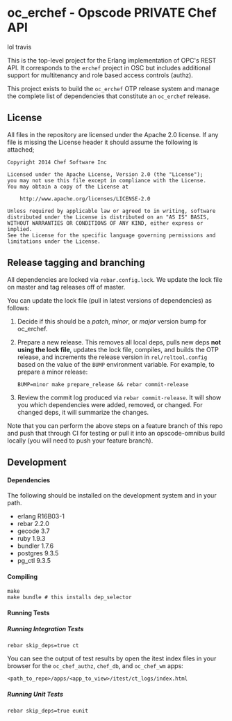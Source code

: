 oc_erchef - Opscode PRIVATE Chef API
====================================

lol travis

This is the top-level project for the Erlang implementation of OPC's
REST API. It corresponds to the `erchef` project in OSC but includes
additional support for multitenancy and role based access controls
(authz).

This project exists to build the `oc_erchef` OTP release system and
manage the complete list of dependencies that constitute an
`oc_erchef` release.

## License

All files in the repository are licensed under the Apache 2.0 license. If any
file is missing the License header it should assume the following is attached;

```
Copyright 2014 Chef Software Inc

Licensed under the Apache License, Version 2.0 (the "License");
you may not use this file except in compliance with the License.
You may obtain a copy of the License at

    http://www.apache.org/licenses/LICENSE-2.0

Unless required by applicable law or agreed to in writing, software
distributed under the License is distributed on an "AS IS" BASIS,
WITHOUT WARRANTIES OR CONDITIONS OF ANY KIND, either express or implied.
See the License for the specific language governing permissions and
limitations under the License.
```

Release tagging and branching
-----------------------------

All dependencies are locked via `rebar.config.lock`. We update the
lock file on master and tag releases off of master.

You can update the lock file (pull in latest versions of dependencies)
as follows:

1. Decide if this should be a _patch_, _minor_, or _major_ version
   bump for oc_erchef.

2. Prepare a new release. This removes all local deps, pulls new deps
   **not using the lock file**, updates the lock file, compiles, and
   builds the OTP release, and increments the release version in
   `rel/reltool.config` based on the value of the `BUMP` environment
   variable. For example, to prepare a minor release:
   ```
   BUMP=minor make prepare_release && rebar commit-release
   ```
3. Review the commit log produced via `rebar commit-release`. It will
   show you which dependencies were added, removed, or changed. For
   changed deps, it will summarize the changes.

Note that you can perform the above steps on a feature branch of this
repo and push that through CI for testing or pull it into an
opscode-omnibus build locally (you will need to push your feature
branch).

Development
-----------

#### Dependencies

The following should be installed on the development system and in your path.

+ erlang   R16B03-1
+ rebar    2.2.0
+ gecode   3.7
+ ruby     1.9.3
+ bundler  1.7.6
+ postgres 9.3.5
+ pg_ctl   9.3.5

#### Compiling

```
make
make bundle # this installs dep_selector
```

#### Running Tests

##### Running Integration Tests

`rebar skip_deps=true ct`

You can see the output of test results by open the itest index files in your browser for the `oc_chef_authz`, `chef_db`, and `oc_chef_wm` apps:

`<path_to_repo>/apps/<app_to_view>/itest/ct_logs/index.html`

##### Running Unit Tests

`rebar skip_deps=true eunit`
